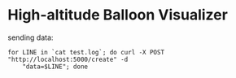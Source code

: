 High-altitude Balloon Visualizer
================================

sending data:

    for LINE in `cat test.log`; do curl -X POST "http://localhost:5000/create" -d
        "data=$LINE"; done

